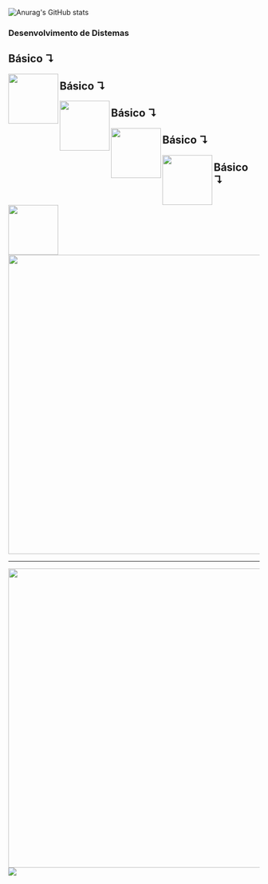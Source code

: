 ![Anurag's GitHub stats](https://github-readme-stats.vercel.app/api?username=tch0la&show_icons=true&theme=transparent)
### Desenvolvimento de Distemas
##  Básico  ↴
  <img src="https://cdn.jsdelivr.net/gh/devicons/devicon/icons/unrealengine/unrealengine-original.svg" width="100px" height="100px" align="left" />

## Básico  ↴    
  <img src="https://cdn.jsdelivr.net/gh/devicons/devicon/icons/html5/html5-plain.svg" width="100px" height="100px" align="left" />

## Básico  ↴   
  <img src="https://cdn.jsdelivr.net/gh/devicons/devicon/icons/photoshop/photoshop-line.svg" width="100px" height="100px" align="left"  />

## Básico  ↴
   <img src="https://cdn.jsdelivr.net/gh/devicons/devicon/icons/css3/css3-plain.svg" width="100px" height="100px" align="left" />

## Básico  ↴
   <img src="https://cdn.jsdelivr.net/gh/devicons/devicon/icons/javascript/javascript-plain.svg" width="100px" height="100px" align="left" />
   <div align="left"> <img src="C:\Users\JoaoV\OneDrive\Área_de_Trabalho\linha_reta.png" width="600px" /> </div>
   <hr>
   <div align="left"> <img src="C:\Users\JoaoV\OneDrive\Área_de_Trabalho\linha_reta.png" width="600px" /> </div>
   <img src="https://static.wikia.nocookie.net/infinitas-guerras/images/d/d8/68519967-guts-wallpapers.jpg/revision/latest?cb=20161106144319&path-prefix=pt-br" />
   
